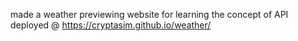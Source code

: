 made a weather previewing website for learning the concept of API
deployed @ https://cryptasim.github.io/weather/
